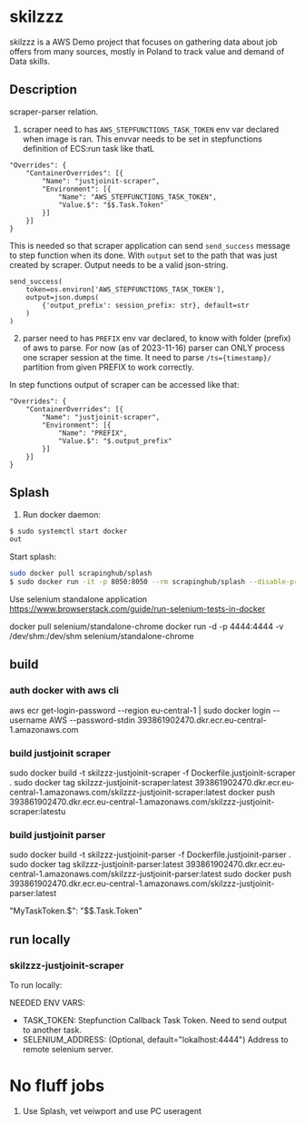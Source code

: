 # skilzzz

skilzzz is a AWS Demo project that focuses on gathering data about job offers from many sources, mostly in Poland to track value and demand of Data skills.


## Description

scraper-parser relation.
1. scraper need to has `AWS_STEPFUNCTIONS_TASK_TOKEN` env var declared when image is ran. 
This envvar needs to be set in stepfunctions definition of ECS:run task like thatL

```
"Overrides": {
    "ContainerOverrides": [{
        "Name": "justjoinit-scraper",
        "Environment": [{
            "Name": "AWS_STEPFUNCTIONS_TASK_TOKEN",
            "Value.$": "$$.Task.Token"
        }]
    }]
}
```

This is needed so that scraper application can send `send_success` message to step function
when its done. With `output` set to the path that was just created by scraper. Output needs to 
be a valid json-string.

```
send_success(
    token=os.environ['AWS_STEPFUNCTIONS_TASK_TOKEN'],
    output=json.dumps(
        {'output_prefix': session_prefix: str}, default=str
    )
)
```

2. parser need to has `PREFIX` env var declared, to know with folder (prefix) of aws
to parse. For now (as of 2023-11-16) parser can ONLY process one scraper session
at the time. It need to parse `/ts={timestamp}/` partition from given PREFIX to work
correctly.

In step functions output of scraper can be accessed like that:
```
"Overrides": {
    "ContainerOverrides": [{
        "Name": "justjoinit-scraper",
        "Environment": [{
            "Name": "PREFIX",
            "Value.$": "$.output_prefix"
        }]
    }]
}
```


## Splash

1. Run docker daemon:

```bash
$ sudo systemctl start docker
out
```

Start splash:

```bash
sudo docker pull scrapinghub/splash
$ sudo docker run -it -p 8050:8050 --rm scrapinghub/splash --disable-private-mode
```


Use selenium standalone application
https://www.browserstack.com/guide/run-selenium-tests-in-docker

docker pull selenium/standalone-chrome
docker run -d -p 4444:4444 -v /dev/shm:/dev/shm selenium/standalone-chrome

## build

### auth docker with aws cli

aws ecr get-login-password --region eu-central-1 | sudo docker login --username AWS --password-stdin 393861902470.dkr.ecr.eu-central-1.amazonaws.com

### build justjoinit scraper

sudo docker build -t skilzzz-justjoinit-scraper -f Dockerfile.justjoinit-scraper .
sudo docker tag skilzzz-justjoinit-scraper:latest 393861902470.dkr.ecr.eu-central-1.amazonaws.com/skilzzz-justjoinit-scraper:latest
docker push 393861902470.dkr.ecr.eu-central-1.amazonaws.com/skilzzz-justjoinit-scraper:latestu


### build justjoinit parser

sudo docker build -t skilzzz-justjoinit-parser -f Dockerfile.justjoinit-parser .
sudo docker tag skilzzz-justjoinit-parser:latest 393861902470.dkr.ecr.eu-central-1.amazonaws.com/skilzzz-justjoinit-parser:latest
sudo docker push 393861902470.dkr.ecr.eu-central-1.amazonaws.com/skilzzz-justjoinit-parser:latest

"MyTaskToken.$": "$$.Task.Token"

## run locally

### skilzzz-justjoinit-scraper

To run locally:

NEEDED ENV VARS:

- TASK_TOKEN: Stepfunction Callback Task Token. Need to send output to another task.
- SELENIUM_ADDRESS: (Optional, default="lokalhost:4444") Address to remote selenium server.


# No fluff jobs
1. Use Splash, vet veiwport and use PC useragent